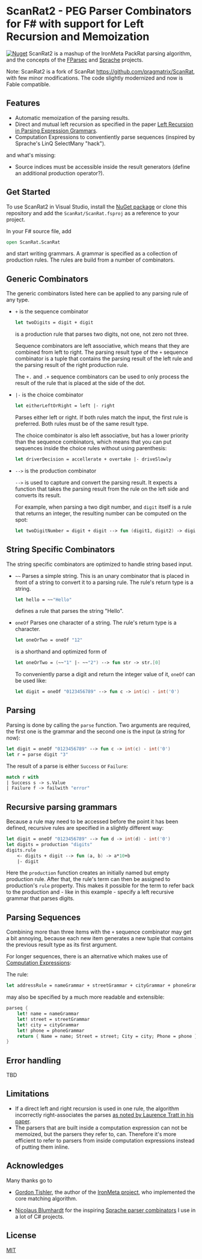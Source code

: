 

# ScanRat2 - PEG Parser Combinators for F# with support for Left Recursion and Memoization

[![Nuget](https://img.shields.io/nuget/v/ScanRat2)](https://www.nuget.org/packages/ScanRat2)
ScanRat2 is a mashup of the IronMeta PackRat parsing algorithm, and the concepts of the [FParsec](http://www.quanttec.com/fparsec/) and [Sprache](https://github.com/sprache/sprache) projects.

Note: ScanRat2 is a fork of ScanRat https://github.com/pragmatrix/ScanRat, with few minor modifications. The code slightly modernized and now is Fable compatible.


## Features

- Automatic memoization of the parsing results.
- Direct and mutual left recursion as specified in the paper [Left Recursion in Parsing Expression Grammars](http://arxiv.org/pdf/1207.0443v1.pdf).
- Computation Expressions to conventiently parse sequences (inspired by Sprache's LinQ SelectMany "hack").

and what's missing:

- Source indices must be accessible inside the result generators (define an additional production operator?).

## Get Started

To use ScanRat2 in Visual Studio, install the [NuGet package](https://www.nuget.org/packages/ScanRat2/) or clone this repository and add the `ScanRat/ScanRat.fsproj` as a reference to your project.

In your F# source file, add

```fs
open ScanRat.ScanRat
```

and start writing grammars. A grammar is specified as a collection of production rules. The rules are build from a number of combinators.

## Generic Combinators

The generic combinators listed here can be applied to any parsing rule of any type.

- `+` is the sequence combinator

	```fs
	let twoDigits = digit + digit
	```
 
	is a production rule that parses two digits, not one, not zero not three.

	Sequence combinators are left associative, which means that they are combined from left to right. The parsing result type of the `+` sequence combinator is a tuple that contains the parsing result of the left rule and the parsing result of the right production rule.

	The `+.` and `.+` sequence combinators can be used to only process the result of the rule that is placed at the side of the dot.

- `|-` is the choice combinator

	```fs
	let eitherLeftOrRight = left |- right
	```
 
	Parses either left or right. If both rules match the input, the first rule is preferred. Both rules must be of the same result type.

	The choice combinator is also left associative, but has a lower priority than the sequence combinators, which means that you can put sequences inside the choice rules without using parenthesis:

	```fs
	let driverDecision = accellerate + overtake |- driveSlowly
	```
 
- `-->` is the production combinator

	`-->` is used to capture and convert the parsing result. It expects a function that takes the parsing result from the rule on the left side and converts its result.

	For example, when parsing a two digit number, and `digit` itself is a rule that returns an integer, the resulting number can be computed on the spot:

	```fs
	let twoDigitNumber = digit + digit --> fun (digit1, digit2) -> digit1 * 10 + digit2
	```
 
## String Specific Combinators

The string specific combinators are optimized to handle string based input.

- `~~` Parses a simple string. This is an unary combinator that is placed in front of a string to convert it to a parsing rule. The rule's return type is a string.

	```fs
	let hello = ~~"Hello"
	```
 
	defines a rule that parses the string "Hello".

- `oneOf` Parses one character of a string. The rule's return type is a character.

	```fs
	let oneOrTwo = oneOf "12"
	```
 
	is a shorthand and optimized form of

	```fs
	let oneOrTwo = (~~"1" |- ~~"2") --> fun str -> str.[0]
	```
 
	To conveniently parse a digit and return the integer value of it, `oneOf` can be used like:

	```fs
	let digit = oneOf "0123456789" --> fun c -> int(c) - int('0')
	```
 
## Parsing

Parsing is done by calling the `parse` function. Two arguments are required, the first one is the grammar and the second one is the input (a string for now):

```fs
let digit = oneOf "0123456789" --> fun c -> int(c) - int('0')
let r = parse digit "3"
```
 
The result of a parse is either `Success` or `Failure`:

```fs
match r with
| Success s -> s.Value
| Failure f -> failwith "error"
```
 
## Recursive parsing grammars

Because a rule may need to be accessed before the point it has been defined, recursive rules are specified in a slightly different way:

```fs
let digit = oneOf "0123456789" --> fun d -> int(d) - int('0')
let digits = production "digits"
digits.rule
	<- digits + digit --> fun (a, b) -> a*10+b
	|- digit
```
 
Here the `production` function creates an initially named but empty production rule. After that, the rule's term can then be assigned to production's `rule` property. This makes it possible for the term to refer back to the production and - like in this example - specify a left recursive grammar that parses digits.

## Parsing Sequences

Combining more than three items with the `+` sequence combinator may get a bit annoying, because each new item generates a new tuple that contains the previous result type as its first argument.

For longer sequences, there is an alternative which makes use of [Computation Expressions](http://msdn.microsoft.com/en-us/library/dd233182.aspx):

The rule:

```fs
let addressRule = nameGrammar + streetGrammar + cityGrammar + phoneGrammar --> fun (((name, street), city), phone) -> { Name = name; Street = street; City = city; Phone = phone }
```
 
may also be specified by a much more readable and extensible:
	
```fs
parseq {
	let! name = nameGrammar
	let! street = streetGrammar
	let! city = cityGrammar
	let! phone = phoneGrammar
	return { Name = name; Street = street; City = city; Phone = phone }
}
```

## Error handling

TBD

## Limitations

- If a direct left and right recursion is used in one rule, the algorithm incorrectly right-associates the parses [as noted by Laurence Tratt in his paper](http://tratt.net/laurie/research/pubs/papers/tratt__direct_left_recursive_parsing_expression_grammars.pdf).
- The parsers that are built inside a computation expression can not be memoized, but the parsers they refer to, can. Therefore it's more efficient to refer to parsers from inside computation expressions instead of putting them inline.

## Acknowledges

Many thanks go to

- [Gordon Tishler](http://sourceforge.net/users/kulibali), the author of the [IronMeta project](http://ironmeta.sourceforge.net/), who implemented the core matching algorithm.

- [Nicolaus Blumhardt](http://nblumhardt.com/) for the inspiring [Sprache parser combinators](https://github.com/sprache/sprache) I use in a lot of C# projects.

## License

[MIT](LICENSE)
